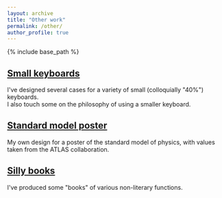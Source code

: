 ```yaml
---
layout: archive
title: "Other work"
permalink: /other/
author_profile: true
---
```


{% include base_path %}

## [Small keyboards](/keyboards)
I've designed several cases for a variety of small (colloquially "40%") keyboards.  
I also touch some on the philosophy of using a smaller keyboard.

## [Standard model poster](/standardmodel)

My own design for a poster of the standard model of physics, with values taken from the ATLAS collaboration.

## [Silly books](/books)

I've produced some "books" of various non-literary functions.
